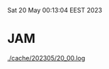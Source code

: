 Sat 20 May 00:13:04 EEST 2023
# JAM
<a href='./cache/202305/20_00.log'>./cache/202305/20_00.log</a>
